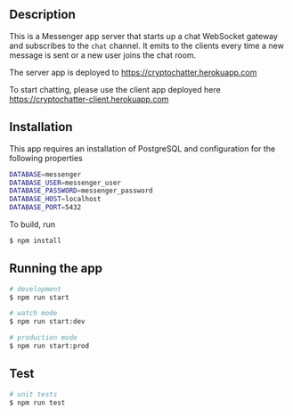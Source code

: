 ## Description

This is a Messenger app server that starts up a chat WebSocket gateway and subscribes to the `chat` channel. It emits to the clients every time a new message is sent or a new user joins the chat room.

The server app is deployed to https://cryptochatter.herokuapp.com 

To start chatting, please use the client app deployed here https://cryptochatter-client.herokuapp.com


## Installation
This app requires an installation of PostgreSQL and configuration for the following properties
```bash
DATABASE=messenger
DATABASE_USER=messenger_user
DATABASE_PASSWORD=messenger_password
DATABASE_HOST=localhost
DATABASE_PORT=5432
``` 
To build, run 
```bash
$ npm install
```

## Running the app

```bash
# development
$ npm run start

# watch mode
$ npm run start:dev

# production mode
$ npm run start:prod
```

## Test

```bash
# unit tests
$ npm run test
